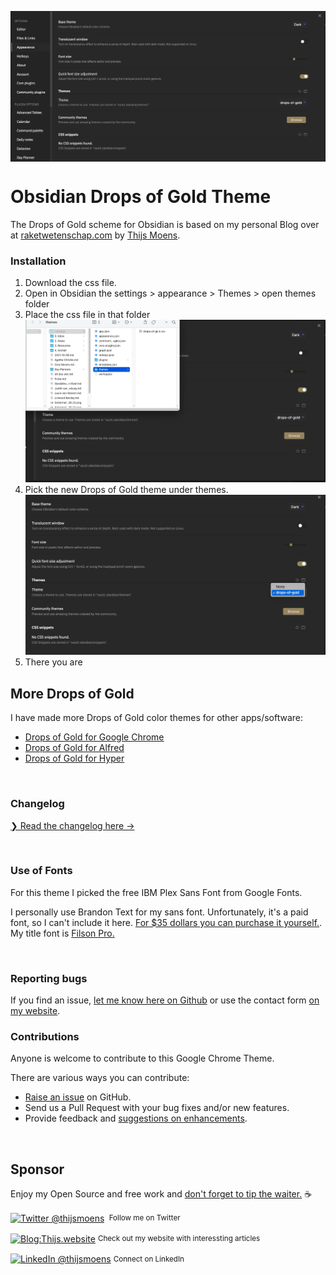 <img align="center" src="images/preview.png" alt="Drops of Gold color Theme for Obsidian" /><br />

# Obsidian Drops of Gold Theme

The Drops of Gold scheme for Obsidian is based on my personal Blog over at <a href="https://raketwetenschap.com" traget="_blank">raketwetenschap.com</a> by <a href="https://github.com/thijswillemmoens">Thijs Moens</a>.
<br>

### Installation

1. Download the css file.
2. Open in Obsidian the settings > appearance > Themes > open themes folder
3. Place the css file in that folder
   <img src="images/install-on-computer.png" alt="Install on your computer">
4. Pick the new Drops of Gold theme under themes.
   <img src="images/select-theme.png" alt="Select the Drops of Gold theme">
5. There you are
   <br>

## More Drops of Gold

I have made more Drops of Gold color themes for other apps/software:

-   [Drops of Gold for Google Chrome](https://github.com/thijswillemmoens/drops-of-gold-google-chrome)
-   [Drops of Gold for Alfred](https://github.com/thijswillemmoens/drops-of-gold-alfred)
-   [Drops of Gold for Hyper](https://github.com/thijswillemmoens/drops-of-gold-theme-hyper/)

<br>

### Changelog

[❯ Read the changelog here →](changelog.md)

<br>

### Use of Fonts

For this theme I picked the free IBM Plex Sans Font from Google Fonts.

I personally use Brandon Text for my sans font. Unfortunately, it's a paid font, so I can't include it here. [For $35 dollars you can purchase it yourself.](https://www.myfonts.com/collections/brandon-text-font-hvd-fonts). My title font is [Filson Pro.](https://fonts.adobe.com/fonts/filson)

<br>

### Reporting bugs

If you find an issue, [let me know here on Github](https://github.com/thijswillemmoens/drops-of-gold-theme-obsidian/issues/new) or use the contact form [on my website](https://thijs.webiste/bugs).

### Contributions

Anyone is welcome to contribute to this Google Chrome Theme.

There are various ways you can contribute:

-   [Raise an issue](https://github.com/thijswillemmoens/drops-of-gold-theme-obsidian/issues) on GitHub.
-   Send us a Pull Request with your bug fixes and/or new features.
-   Provide feedback and [suggestions on enhancements](https://thijs.website/feedback).

<br>

## Sponsor

Enjoy my Open Source and free work and [don't forget to tip the waiter.](https://github.com/thijswillemmoens/sponsor) ☕

<div align="left">
    <p><a href="https://twitter.com/thijsmoens/"><img alt="Twitter @thijsmoens" align="center" src="https://img.shields.io/badge/-@thijsmoens-gray.svg?colorA=3d3d3d&colorB=3d3d3d&style=for-the-badge" /></a>&nbsp;<small> Follow me on Twitter</small></p>
    <p><a href="https://raketwetenschap.com/"><img alt="Blog:Thijs.website" align="center" src="https://img.shields.io/badge/-Raketwetenschap.com
    -gray.svg?colorA=a08f68&colorB=a08f68&style=for-the-badge" /></a>&nbsp;<small>Check out my website with interessting articles</small></p>
    <p><a href="https://www.linkedin.com/in/thijsmoens/"><img alt="LinkedIn @thijsmoens" align="center" src="https://img.shields.io/badge/LINKEDIN-gray.svg?colorA=2d2d2d&colorB=2d2d2d&style=for-the-badge" /></a>&nbsp;<small>Connect on LinkedIn</small></p>
</div>
